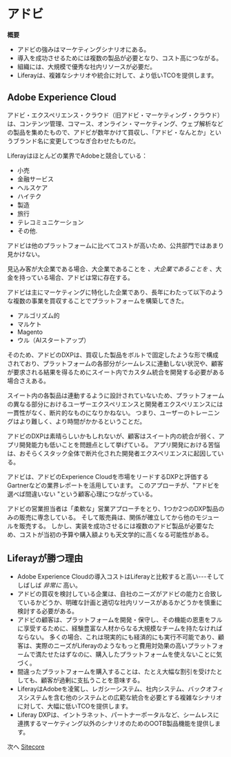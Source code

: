 # アドビ

**概要**

* アドビの強みはマーケティングシナリオにある。
* 導入を成功させるためには複数の製品が必要となり、コスト高につながる。
* 組織には、大規模で優秀な社内リソースが必要だ。
* Liferayは、複雑なシナリオや統合に対して、より低いTCOを提供します。

## Adobe Experience Cloud

アドビ・エクスペリエンス・クラウド（旧アドビ・マーケティング・クラウド）は、コンテンツ管理、コマース、オンライン・マーケティング、ウェブ解析などの製品を集めたもので、アドビが数年かけて買収し、「アドビ・なんとか」というブランド名に変更してつなぎ合わせたものだ。

Liferayはほとんどの業界でAdobeと競合している：

* 小売
* 金融サービス
* ヘルスケア
* ハイテク
* 製造
* 旅行
* テレコミュニケーション
* その他.

アドビは他のプラットフォームに比べてコストが高いため、公共部門ではあまり見かけない。

見込み客が大企業である場合、大企業であることを _、大企業であることを_ 、大金を持っている場合、アドビは常に存在する。

アドビは主にマーケティングに特化した企業であり、長年にわたって以下のような複数の事業を買収することでプラットフォームを構築してきた。

* アルゴリズム的
* マルケト
* Magento
* ウル（AIスタートアップ）

そのため、アドビのDXPは、買収した製品をボルトで固定したような形で構成されており、プラットフォームの各部分がシームレスに連動しない状況や、顧客が要求される結果を得るためにスイート内でカスタム統合を開発する必要がある場合さえある。

スイート内の各製品は連動するように設計されていないため、プラットフォームの異なる部分におけるユーザーエクスペリエンスと開発者エクスペリエンスには一貫性がなく、断片的なものになりかねない。 つまり、ユーザーのトレーニングはより難しく、より時間がかかるということだ。

アドビのDXPは素晴らしいかもしれないが、顧客はスイート内の統合が弱く、アプリ開発能力も低いことを問題点として挙げている。 アプリ開発における苦悩は、おそらくスタック全体で断片化された開発者エクスペリエンスに起因している。

アドビは、アドビのExperience Cloudを市場をリードするDXPと評価するGartnerなどの業界レポートを活用しています。 このアプローチが、"アドビを選べば間違いない "という顧客心理につながっている。

アドビの営業担当者は「柔軟な」営業アプローチをとり、1つか2つのDXP製品のみの販売に専念している。 そして販売員は、関係が確立してから他のモジュールを販売する。 しかし、実装を成功させるには複数のアドビ製品が必要なため、コストが当初の予算や購入額よりも天文学的に高くなる可能性がある。

## Liferayが勝つ理由

* Adobe Experience Cloudの導入コストはLiferayと比較すると高い---そしてしばしば _非常に_ 高い。
* アドビの買収を検討している企業は、自社のニーズがアドビの能力と合致しているかどうか、明確な計画と適切な社内リソースがあるかどうかを慎重に検討する必要がある。
* アドビの顧客は、プラットフォームを開発・保守し、その機能の恩恵をフルに享受するために、経験豊富な人材からなる大規模なチームを持たなければならない。 多くの場合、これは現実的にも経済的にも実行不可能であり、顧客は、実際のニーズがLiferayのようなもっと費用対効果の高いプラットフォームで満たせたはずなのに、購入したプラットフォームを使えないことに気づく。
* 間違ったプラットフォームを購入することは、たとえ大幅な割引を受けたとしても、顧客が過剰に支払うことを意味する。
* LiferayはAdobeを凌駕し、レガシーシステム、社内システム、バックオフィスシステムを含む他のシステムとの広範な統合を必要とする複雑なシナリオに対して、大幅に低いTCOを提供します。
* Liferay DXPは、イントラネット、パートナーポータルなど、シームレスに連携するマーケティング以外のシナリオのためのOOTB製品機能を提供します。

次へ [Sitecore](./sitecore.md)
